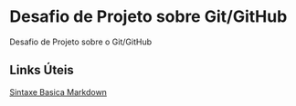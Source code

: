 # Desafio de Projeto sobre Git/GitHub
Desafio de Projeto sobre o Git/GitHub

## Links Úteis
[Sintaxe Basica Markdown](https://www.markdownguide.org/basic-syntax/)
